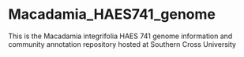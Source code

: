 # Macadamia_HAES741_genome

This is the Macadamia integrifolia HAES 741 genome information and community annotation repository hosted at Southern Cross University

